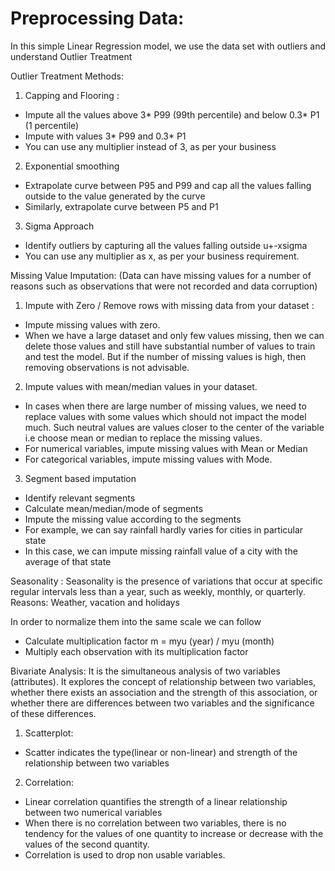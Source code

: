 # Preprocessing Data: 

In this simple Linear Regression model, we use the data set with outliers and understand Outlier Treatment

Outlier Treatment Methods:
1) Capping and Flooring :
* Impute all the values above 3* P99 (99th percentile) and below 0.3* P1 (1 percentile)
* Impute with values 3* P99 and 0.3* P1
* You can use any multiplier instead of 3, as per your business

2) Exponential smoothing 
* Extrapolate curve between P95 and P99 and cap all the values falling outside to the value generated by the curve
* Similarly, extrapolate curve between P5 and P1

3) Sigma Approach 
* Identify outliers by capturing all the values falling outside u+-xsigma
* You can use any multiplier as x, as per your business requirement.



Missing Value Imputation: 
(Data can have missing values for a number of reasons such as observations that were not recorded and data corruption) 
1) Impute with Zero / Remove rows with missing data from your dataset :
* Impute missing values with zero. 
* When we have a large dataset and only few values missing, then we can delete those values and still have substantial number of values to train and test the model. But if the number of missing values is high, then removing observations is not advisable. 

2) Impute values with mean/median values in your dataset.  
* In cases when there are large number of missing values, we need to replace values with some values which should not impact the model much. Such neutral values are values closer to the center of the variable i.e choose mean or median to replace the missing values.
* For numerical variables, impute missing values with Mean or Median
* For categorical variables, impute missing values with Mode. 

3) Segment based imputation
* Identify relevant segments
* Calculate mean/median/mode of segments
* Impute the missing value according to the segments
* For example, we can say rainfall hardly varies for cities in particular state
* In this case, we can impute missing rainfall value of a city with the average of that state



Seasonality :
Seasonality is the presence of variations that occur at specific regular intervals less than a year, such as weekly, monthly, or quarterly.
Reasons: Weather, vacation and holidays

In order to normalize them into the same scale we can follow
* Calculate multiplication factor
 m =  myu (year) / myu (month)
 * Multiply each observation with its multiplication factor
 


Bivariate Analysis:
It is the simultaneous analysis of two variables (attributes). It explores the concept of relationship between two variables, whether there exists an association and the strength of this association, or whether there are differences between two variables and the significance of these differences.

1) Scatterplot:
* Scatter indicates the type(linear or non-linear) and strength of the relationship between two variables

2) Correlation: 
* Linear correlation quantifies the strength of a linear relationship between two numerical variables
* When there is no correlation between two variables, there is no tendency for the values of one quantity to increase or decrease with the values of the second quantity.
* Correlation is used to drop non usable variables.


